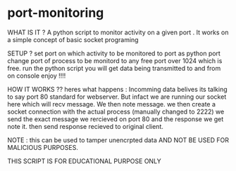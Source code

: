 # port-monitoring

WHAT IS IT ?
A python script to monitor activity on a given port .
It works on a simple concept of basic socket programing

SETUP ?
set port on which activity to be monitored to port as python port 
change port of process to be monitord to any free port over 1024 which is free.
run the python script 
you will get data being transmitted to and from on console
enjoy !!!!


HOW IT WORKS ??
heres what happens :
  Incomming data belives its talking to say port 80 standard for webserver.
  But infact we are running our socket here which will recv message.
  We then note message.
  we then create a socket connection with the actual process (manually changed to 2222)
  we send the exact message we rercieved on port 80
  and the response we get note it.
  then send  response recieved to original client.
  
  NOTE :
  this can be used to tamper unencrpted data 
  AND NOT BE USED FOR MALICIOUS PURPOSES.
  
  THIS SCRIPT IS FOR EDUCATIONAL PURPOSE ONLY
